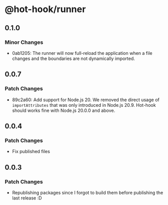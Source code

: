 # @hot-hook/runner

## 0.1.0

### Minor Changes

- 0ab1205: The runner will now full-reload the application when a file changes and the boundaries are not dynamically imported.

## 0.0.7

### Patch Changes

- 89c2a60: Add support for Node.js 20. We removed the direct usage of `importAttributes` that was only introduced in Node.js 20.9. Hot-hook should works fine with Node.js 20.0.0 and above.

## 0.0.4

### Patch Changes

- Fix published files

## 0.0.3

### Patch Changes

- Republishing packages since I forgot to build them before publishing the last release :D
